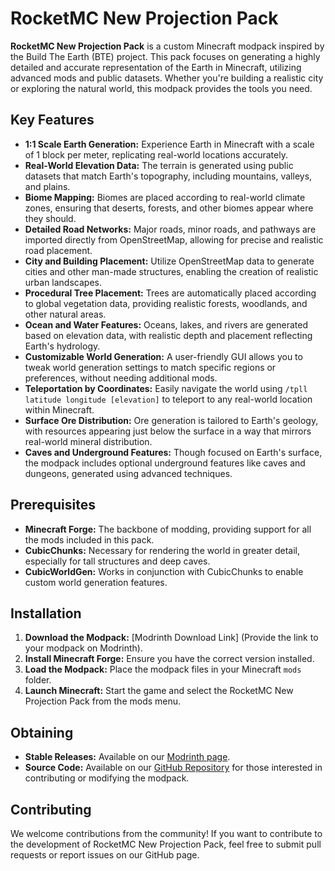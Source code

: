 # RocketMC New Projection Pack

**RocketMC New Projection Pack** is a custom Minecraft modpack inspired by the Build The Earth (BTE) project. This pack focuses on generating a highly detailed and accurate representation of the Earth in Minecraft, utilizing advanced mods and public datasets. Whether you're building a realistic city or exploring the natural world, this modpack provides the tools you need.

## Key Features

- **1:1 Scale Earth Generation:** Experience Earth in Minecraft with a scale of 1 block per meter, replicating real-world locations accurately.
- **Real-World Elevation Data:** The terrain is generated using public datasets that match Earth's topography, including mountains, valleys, and plains.
- **Biome Mapping:** Biomes are placed according to real-world climate zones, ensuring that deserts, forests, and other biomes appear where they should.
- **Detailed Road Networks:** Major roads, minor roads, and pathways are imported directly from OpenStreetMap, allowing for precise and realistic road placement.
- **City and Building Placement:** Utilize OpenStreetMap data to generate cities and other man-made structures, enabling the creation of realistic urban landscapes.
- **Procedural Tree Placement:** Trees are automatically placed according to global vegetation data, providing realistic forests, woodlands, and other natural areas.
- **Ocean and Water Features:** Oceans, lakes, and rivers are generated based on elevation data, with realistic depth and placement reflecting Earth's hydrology.
- **Customizable World Generation:** A user-friendly GUI allows you to tweak world generation settings to match specific regions or preferences, without needing additional mods.
- **Teleportation by Coordinates:** Easily navigate the world using `/tpll latitude longitude [elevation]` to teleport to any real-world location within Minecraft.
- **Surface Ore Distribution:** Ore generation is tailored to Earth's geology, with resources appearing just below the surface in a way that mirrors real-world mineral distribution.
- **Caves and Underground Features:** Though focused on Earth's surface, the modpack includes optional underground features like caves and dungeons, generated using advanced techniques.

## Prerequisites

- **Minecraft Forge:** The backbone of modding, providing support for all the mods included in this pack.
- **CubicChunks:** Necessary for rendering the world in greater detail, especially for tall structures and deep caves.
- **CubicWorldGen:** Works in conjunction with CubicChunks to enable custom world generation features.

## Installation

1. **Download the Modpack:** [Modrinth Download Link] (Provide the link to your modpack on Modrinth).
2. **Install Minecraft Forge:** Ensure you have the correct version installed.
3. **Load the Modpack:** Place the modpack files in your Minecraft `mods` folder.
4. **Launch Minecraft:** Start the game and select the RocketMC New Projection Pack from the mods menu.

## Obtaining

- **Stable Releases:** Available on our [Modrinth page](#).
- **Source Code:** Available on our [GitHub Repository](#) for those interested in contributing or modifying the modpack.

## Contributing

We welcome contributions from the community! If you want to contribute to the development of RocketMC New Projection Pack, feel free to submit pull requests or report issues on our GitHub page.
